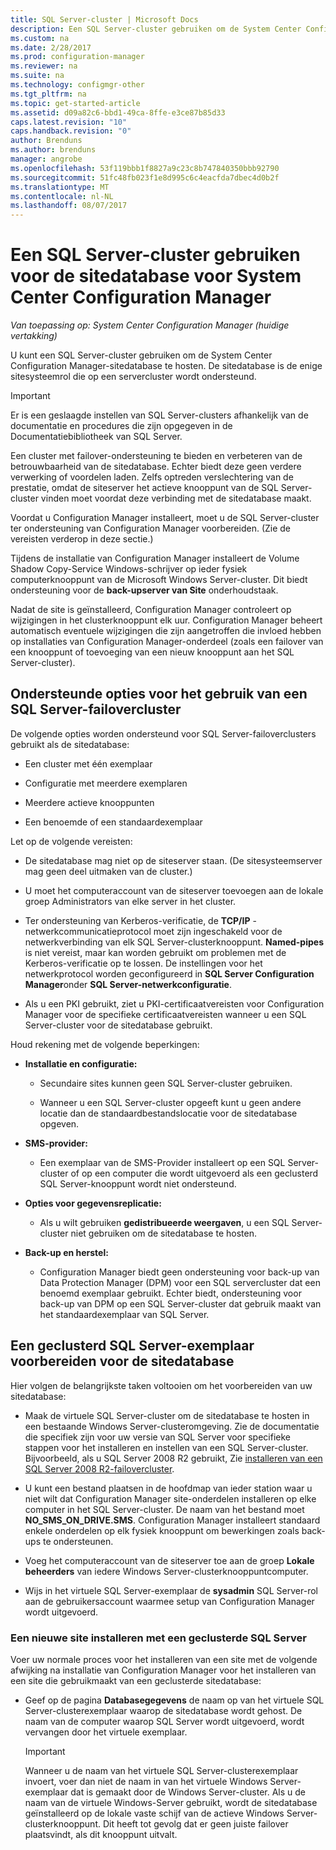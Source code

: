 ```yaml
---
title: SQL Server-cluster | Microsoft Docs
description: Een SQL Server-cluster gebruiken om de System Center Configuration Manager-sitedatabase te hosten. Bevat informatie over ondersteunde opties.
ms.custom: na
ms.date: 2/28/2017
ms.prod: configuration-manager
ms.reviewer: na
ms.suite: na
ms.technology: configmgr-other
ms.tgt_pltfrm: na
ms.topic: get-started-article
ms.assetid: d09a82c6-bbd1-49ca-8ffe-e3ce87b85d33
caps.latest.revision: "10"
caps.handback.revision: "0"
author: Brenduns
ms.author: brenduns
manager: angrobe
ms.openlocfilehash: 53f119bbb1f8827a9c23c8b747840350bbb92790
ms.sourcegitcommit: 51fc48fb023f1e8d995c6c4eacfda7dbec4d0b2f
ms.translationtype: MT
ms.contentlocale: nl-NL
ms.lasthandoff: 08/07/2017
---
```

# <a name="use-a-sql-server-cluster-for-the-system-center-configuration-manager-site-database"></a>Een SQL Server-cluster gebruiken voor de sitedatabase voor System Center Configuration Manager

*Van toepassing op: System Center Configuration Manager (huidige vertakking)*


 U kunt een SQL Server-cluster gebruiken om de System Center Configuration Manager-sitedatabase te hosten. De sitedatabase is de enige sitesysteemrol die op een servercluster wordt ondersteund.  

> [!IMPORTANT]  
>  Er is een geslaagde instellen van SQL Server-clusters afhankelijk van de documentatie en procedures die zijn opgegeven in de Documentatiebibliotheek van SQL Server.  

 Een cluster met failover-ondersteuning te bieden en verbeteren van de betrouwbaarheid van de sitedatabase. Echter biedt deze geen verdere verwerking of voordelen laden. Zelfs optreden verslechtering van de prestatie, omdat de siteserver het actieve knooppunt van de SQL Server-cluster vinden moet voordat deze verbinding met de sitedatabase maakt.  

 Voordat u Configuration Manager installeert, moet u de SQL Server-cluster ter ondersteuning van Configuration Manager voorbereiden. (Zie de vereisten verderop in deze sectie.)  

 Tijdens de installatie van Configuration Manager installeert de Volume Shadow Copy-Service Windows-schrijver op ieder fysiek computerknooppunt van de Microsoft Windows Server-cluster. Dit biedt ondersteuning voor de **back-upserver van Site** onderhoudstaak.  

 Nadat de site is geïnstalleerd, Configuration Manager controleert op wijzigingen in het clusterknooppunt elk uur. Configuration Manager beheert automatisch eventuele wijzigingen die zijn aangetroffen die invloed hebben op installaties van Configuration Manager-onderdeel (zoals een failover van een knooppunt of toevoeging van een nieuw knooppunt aan het SQL Server-cluster).  

## <a name="supported-options-for-using-a-sql-server-failover-cluster"></a>Ondersteunde opties voor het gebruik van een SQL Server-failovercluster

De volgende opties worden ondersteund voor SQL Server-failoverclusters gebruikt als de sitedatabase:

-   Een cluster met één exemplaar  

-   Configuratie met meerdere exemplaren  

-   Meerdere actieve knooppunten  

-   Een benoemde of een standaardexemplaar  

Let op de volgende vereisten:  

-   De sitedatabase mag niet op de siteserver staan. (De sitesysteemserver mag geen deel uitmaken van de cluster.)  

-   U moet het computeraccount van de siteserver toevoegen aan de lokale groep Administrators van elke server in het cluster.  

-   Ter ondersteuning van Kerberos-verificatie, de **TCP/IP** -netwerkcommunicatieprotocol moet zijn ingeschakeld voor de netwerkverbinding van elk SQL Server-clusterknooppunt. **Named-pipes** is niet vereist, maar kan worden gebruikt om problemen met de Kerberos-verificatie op te lossen. De instellingen voor het netwerkprotocol worden geconfigureerd in **SQL Server Configuration Manager**onder **SQL Server-netwerkconfiguratie**.  

-   Als u een PKI gebruikt, ziet u PKI-certificaatvereisten voor Configuration Manager voor de specifieke certificaatvereisten wanneer u een SQL Server-cluster voor de sitedatabase gebruikt.  

Houd rekening met de volgende beperkingen:  

-   **Installatie en configuratie:**  

    -   Secundaire sites kunnen geen SQL Server-cluster gebruiken.  

    -   Wanneer u een SQL Server-cluster opgeeft kunt u geen andere locatie dan de standaardbestandslocatie voor de sitedatabase opgeven.  

-   **SMS-provider:**  

    -   Een exemplaar van de SMS-Provider installeert op een SQL Server-cluster of op een computer die wordt uitgevoerd als een geclusterd SQL Server-knooppunt wordt niet ondersteund.  

-   **Opties voor gegevensreplicatie:**  

    -   Als u wilt gebruiken **gedistribueerde weergaven**, u een SQL Server-cluster niet gebruiken om de sitedatabase te hosten.  

-   **Back-up en herstel:**  

    -   Configuration Manager biedt geen ondersteuning voor back-up van Data Protection Manager (DPM) voor een SQL servercluster dat een benoemd exemplaar gebruikt. Echter biedt, ondersteuning voor back-up van DPM op een SQL Server-cluster dat gebruik maakt van het standaardexemplaar van SQL Server.  

## <a name="prepare-a-clustered-sql-server-instance-for-the-site-database"></a>Een geclusterd SQL Server-exemplaar voorbereiden voor de sitedatabase  

Hier volgen de belangrijkste taken voltooien om het voorbereiden van uw sitedatabase:

-   Maak de virtuele SQL Server-cluster om de sitedatabase te hosten in een bestaande Windows Server-clusteromgeving. Zie de documentatie die specifiek zijn voor uw versie van SQL Server voor specifieke stappen voor het installeren en instellen van een SQL Server-cluster. Bijvoorbeeld, als u SQL Server 2008 R2 gebruikt, Zie [installeren van een SQL Server 2008 R2-failovercluster](http://go.microsoft.com/fwlink/p/?LinkId=240231).  

-   U kunt een bestand plaatsen in de hoofdmap van ieder station waar u niet wilt dat Configuration Manager site-onderdelen installeren op elke computer in het SQL Server-cluster. De naam van het bestand moet **NO_SMS_ON_DRIVE.SMS**. Configuration Manager installeert standaard enkele onderdelen op elk fysiek knooppunt om bewerkingen zoals back-ups te ondersteunen.  

-   Voeg het computeraccount van de siteserver toe aan de groep **Lokale beheerders** van iedere Windows Server-clusterknooppuntcomputer.  

-   Wijs in het virtuele SQL Server-exemplaar de **sysadmin** SQL Server-rol aan de gebruikersaccount waarmee setup van Configuration Manager wordt uitgevoerd.  

### <a name="to-install-a-new-site-using-a-clustered-sql-server"></a>Een nieuwe site installeren met een geclusterde SQL Server  
 Voer uw normale proces voor het installeren van een site met de volgende afwijking na installatie van Configuration Manager voor het installeren van een site die gebruikmaakt van een geclusterde sitedatabase:  

-   Geef op de pagina **Databasegegevens** de naam op van het virtuele SQL Server-clusterexemplaar waarop de sitedatabase wordt gehost. De naam van de computer waarop SQL Server wordt uitgevoerd, wordt vervangen door het virtuele exemplaar.  

    > [!IMPORTANT]  
    >  Wanneer u de naam van het virtuele SQL Server-clusterexemplaar invoert, voer dan niet de naam in van het virtuele Windows Server-exemplaar dat is gemaakt door de Windows Server-cluster. Als u de naam van de virtuele Windows-Server gebruikt, wordt de sitedatabase geïnstalleerd op de lokale vaste schijf van de actieve Windows Server-clusterknooppunt. Dit heeft tot gevolg dat er geen juiste failover plaatsvindt, als dit knooppunt uitvalt.  
